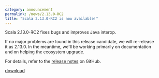 ```yaml
---
category: announcement
permalink: /news/2.13.0-RC2
title: "Scala 2.13.0-RC2 is now available!"
---
```

Scala 2.13.0-RC2 fixes bugs and improves Java interop.

If no major problems are found in this release candidate, we will re-release it as 2.13.0.  In the meantime, we'll be working primarily on documentation and on helping the ecosystem upgrade.

For details, refer to the [release notes](https://github.com/scala/scala/releases/tag/v2.13.0-RC2) on GitHub.

[download](https://www.scala-lang.org/download/2.13.0-RC2.html)
